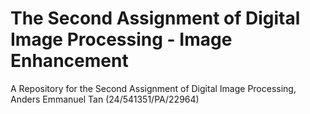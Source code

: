 # The Second Assignment of Digital Image Processing - Image Enhancement
A Repository for the Second Assignment of Digital Image Processing, Anders Emmanuel Tan (24/541351/PA/22964)
